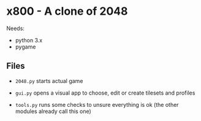 # x800 - A clone of 2048

Needs:
- python 3.x
- pygame

## Files
- `2048.py` starts actual game

- `gui.py` opens a visual app to choose, edit or create tilesets and profiles

- `tools.py` runs some checks to unsure everything is ok (the other modules already call this one)

